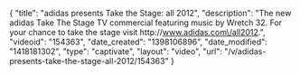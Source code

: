 {
    "title": "adidas presents Take the Stage: all 2012",
    "description": "The new adidas Take The Stage TV commercial featuring music by Wretch 32. For your chance to take the stage visit http:\/\/www.adidas.com\/all2012.",
    "videoid": "154363",
    "date_created": "1398106896",
    "date_modified": "1418181302",
    "type": "captivate",
    "layout": "video",
    "url": "\/v\/adidas-presents-take-the-stage-all-2012\/154363"
}